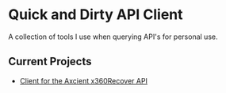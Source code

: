 # Quick and Dirty API Client

A collection of tools I use when querying API's for personal use. 

## Current Projects

  - [Client for the Axcient x360Recover API](https://github.com/simonbuckner/axcient)
